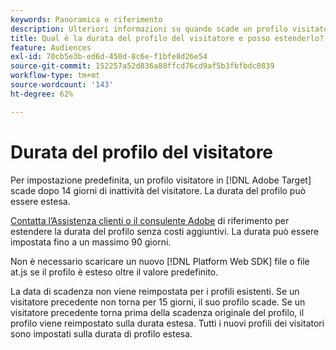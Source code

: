 ```yaml
---
keywords: Panoramica e riferimento
description: Ulteriori informazioni su quando scade un profilo visitatore in [!DNL Adobe Target].
title: Qual è la durata del profilo del visitatore e posso estenderlo?
feature: Audiences
exl-id: 70cb5e3b-ed6d-450d-8c6e-f1bfe8d26e54
source-git-commit: 152257a52d836a88ffcd76cd9af5b3fbfbdc0839
workflow-type: tm+mt
source-wordcount: '143'
ht-degree: 62%

---
```


# Durata del profilo del visitatore

Per impostazione predefinita, un profilo visitatore in [!DNL Adobe Target] scade dopo 14 giorni di inattività del visitatore. La durata del profilo può essere estesa.

[Contatta l’Assistenza clienti o il consulente Adobe](/help/main/cmp-resources-and-contact-information.md#reference_ACA3391A00EF467B87930A450050077C) di riferimento per estendere la durata del profilo senza costi aggiuntivi. La durata può essere impostata fino a un massimo 90 giorni.

Non è necessario scaricare un nuovo [!DNL Platform Web SDK] file o file at.js se il profilo è esteso oltre il valore predefinito.

La data di scadenza non viene reimpostata per i profili esistenti. Se un visitatore precedente non torna per 15 giorni, il suo profilo scade. Se un visitatore precedente torna prima della scadenza originale del profilo, il profilo viene reimpostato sulla durata estesa. Tutti i nuovi profili dei visitatori sono impostati sulla durata di profilo estesa.

